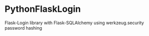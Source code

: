 # PythonFlaskLogin
Flask-Login library with Flask-SQLAlchemy using werkzeug.security password hashing
